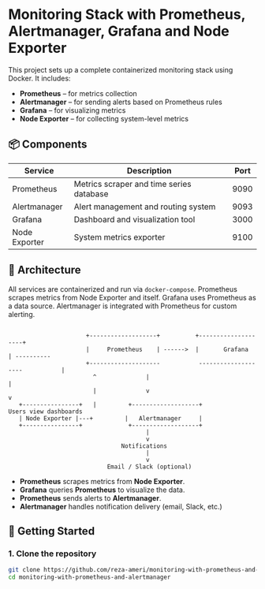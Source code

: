 # Monitoring Stack with Prometheus, Alertmanager, Grafana and Node Exporter

This project sets up a complete containerized monitoring stack using Docker. It includes:

- **Prometheus** – for metrics collection
- **Alertmanager** – for sending alerts based on Prometheus rules
- **Grafana** – for visualizing metrics
- **Node Exporter** – for collecting system-level metrics

## 📦 Components

| Service        | Description                                  | Port |
|----------------|----------------------------------------------|------|
| Prometheus     | Metrics scraper and time series database     | 9090 |
| Alertmanager   | Alert management and routing system          | 9093 |
| Grafana        | Dashboard and visualization tool             | 3000 |
| Node Exporter  | System metrics exporter                      | 9100 |

## 🧱 Architecture

All services are containerized and run via `docker-compose`. Prometheus scrapes metrics from Node Exporter and itself. Grafana uses Prometheus as a data source. Alertmanager is integrated with Prometheus for custom alerting.
``` text

                      +-------------------+          +--------------------+
                      |     Prometheus    | ------>  |       Grafana      | ----------
                      +--------------------           --------------------           |
                        ^              |                                             |
                        |              v                                             v
   +----------------+   |         +-------------------+                     Users view dashboards
   | Node Exporter |---+         |   Alertmanager     |
   +----------------+             +-------------------+
                                       |
                                       v
                                Notifications
                                       |
                                       v
                            Email / Slack (optional)

```
- **Prometheus** scrapes metrics from **Node Exporter**.
- **Grafana** queries **Prometheus** to visualize the data.
- **Prometheus** sends alerts to **Alertmanager**.
- **Alertmanager** handles notification delivery (email, Slack, etc.)




## 🚀 Getting Started

### 1. Clone the repository

```bash
git clone https://github.com/reza-ameri/monitoring-with-prometheus-and-alertmanager.git
cd monitoring-with-prometheus-and-alertmanager



